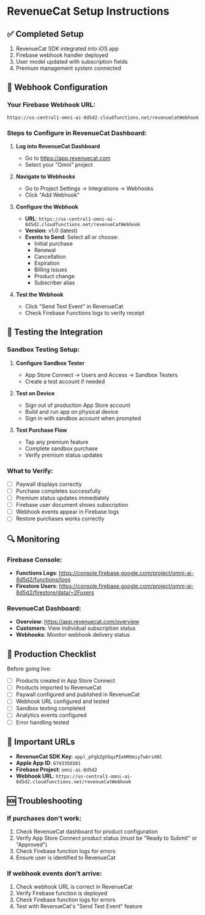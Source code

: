 # RevenueCat Setup Instructions

## ✅ Completed Setup
1. RevenueCat SDK integrated into iOS app
2. Firebase webhook handler deployed
3. User model updated with subscription fields
4. Premium management system connected

## 🔗 Webhook Configuration

### Your Firebase Webhook URL:
```
https://us-central1-omni-ai-8d5d2.cloudfunctions.net/revenueCatWebhook
```

### Steps to Configure in RevenueCat Dashboard:

1. **Log into RevenueCat Dashboard**
   - Go to https://app.revenuecat.com
   - Select your "Omni" project

2. **Navigate to Webhooks**
   - Go to Project Settings → Integrations → Webhooks
   - Click "Add Webhook"

3. **Configure the Webhook**
   - **URL**: `https://us-central1-omni-ai-8d5d2.cloudfunctions.net/revenueCatWebhook`
   - **Version**: v1.0 (latest)
   - **Events to Send**: Select all or choose:
     - Initial purchase
     - Renewal
     - Cancellation
     - Expiration
     - Billing issues
     - Product change
     - Subscriber alias

4. **Test the Webhook**
   - Click "Send Test Event" in RevenueCat
   - Check Firebase Functions logs to verify receipt

## 📱 Testing the Integration

### Sandbox Testing Setup:
1. **Configure Sandbox Tester**
   - App Store Connect → Users and Access → Sandbox Testers
   - Create a test account if needed

2. **Test on Device**
   - Sign out of production App Store account
   - Build and run app on physical device
   - Sign in with sandbox account when prompted

3. **Test Purchase Flow**
   - Tap any premium feature
   - Complete sandbox purchase
   - Verify premium status updates

### What to Verify:
- [ ] Paywall displays correctly
- [ ] Purchase completes successfully
- [ ] Premium status updates immediately
- [ ] Firebase user document shows subscription
- [ ] Webhook events appear in Firebase logs
- [ ] Restore purchases works correctly

## 🔍 Monitoring

### Firebase Console:
- **Functions Logs**: https://console.firebase.google.com/project/omni-ai-8d5d2/functions/logs
- **Firestore Users**: https://console.firebase.google.com/project/omni-ai-8d5d2/firestore/data/~2Fusers

### RevenueCat Dashboard:
- **Overview**: https://app.revenuecat.com/overview
- **Customers**: View individual subscription status
- **Webhooks**: Monitor webhook delivery status

## 🚀 Production Checklist

Before going live:
- [ ] Products created in App Store Connect
- [ ] Products imported to RevenueCat
- [ ] Paywall configured and published in RevenueCat
- [ ] Webhook URL configured and tested
- [ ] Sandbox testing completed
- [ ] Analytics events configured
- [ ] Error handling tested

## 📝 Important URLs

- **RevenueCat SDK Key**: `appl_pFgbZgVGqzPIeHMXmiyTwUrsXNl`
- **Apple App ID**: `6743356581`
- **Firebase Project**: `omni-ai-8d5d2`
- **Webhook URL**: `https://us-central1-omni-ai-8d5d2.cloudfunctions.net/revenueCatWebhook`

## 🆘 Troubleshooting

### If purchases don't work:
1. Check RevenueCat dashboard for product configuration
2. Verify App Store Connect product status (must be "Ready to Submit" or "Approved")
3. Check Firebase function logs for errors
4. Ensure user is identified to RevenueCat

### If webhook events don't arrive:
1. Check webhook URL is correct in RevenueCat
2. Verify Firebase function is deployed
3. Check Firebase function logs for errors
4. Test with RevenueCat's "Send Test Event" feature